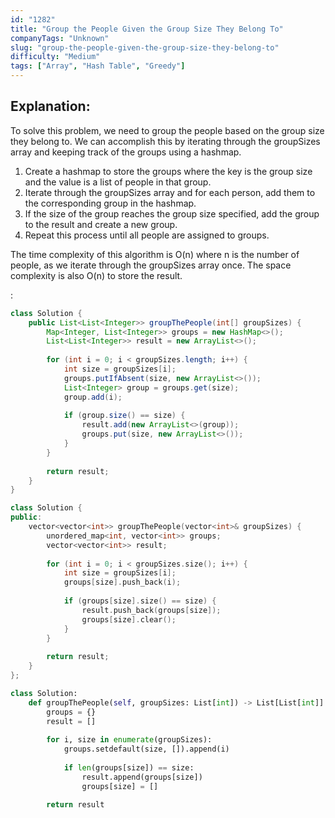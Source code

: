 ```yaml
---
id: "1282"
title: "Group the People Given the Group Size They Belong To"
companyTags: "Unknown"
slug: "group-the-people-given-the-group-size-they-belong-to"
difficulty: "Medium"
tags: ["Array", "Hash Table", "Greedy"]
---
```


## Explanation:
To solve this problem, we need to group the people based on the group size they belong to. We can accomplish this by iterating through the groupSizes array and keeping track of the groups using a hashmap. 

1. Create a hashmap to store the groups where the key is the group size and the value is a list of people in that group.
2. Iterate through the groupSizes array and for each person, add them to the corresponding group in the hashmap.
3. If the size of the group reaches the group size specified, add the group to the result and create a new group.
4. Repeat this process until all people are assigned to groups.

The time complexity of this algorithm is O(n) where n is the number of people, as we iterate through the groupSizes array once. The space complexity is also O(n) to store the result.

:

```java
class Solution {
    public List<List<Integer>> groupThePeople(int[] groupSizes) {
        Map<Integer, List<Integer>> groups = new HashMap<>();
        List<List<Integer>> result = new ArrayList<>();
        
        for (int i = 0; i < groupSizes.length; i++) {
            int size = groupSizes[i];
            groups.putIfAbsent(size, new ArrayList<>());
            List<Integer> group = groups.get(size);
            group.add(i);
            
            if (group.size() == size) {
                result.add(new ArrayList<>(group));
                groups.put(size, new ArrayList<>());
            }
        }
        
        return result;
    }
}
```

```cpp
class Solution {
public:
    vector<vector<int>> groupThePeople(vector<int>& groupSizes) {
        unordered_map<int, vector<int>> groups;
        vector<vector<int>> result;
        
        for (int i = 0; i < groupSizes.size(); i++) {
            int size = groupSizes[i];
            groups[size].push_back(i);
            
            if (groups[size].size() == size) {
                result.push_back(groups[size]);
                groups[size].clear();
            }
        }
        
        return result;
    }
};
```

```python
class Solution:
    def groupThePeople(self, groupSizes: List[int]) -> List[List[int]]:
        groups = {}
        result = []
        
        for i, size in enumerate(groupSizes):
            groups.setdefault(size, []).append(i)
            
            if len(groups[size]) == size:
                result.append(groups[size])
                groups[size] = []
        
        return result
```